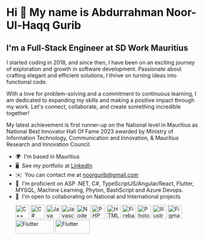 
Hi 👋 My name is Abdurrahman Noor-Ul-Haqq Gurib
=======================

I'm a Full-Stack Engineer at SD Work Mauritius
---------------------------------------------

I started coding in 2018, and since then, I have been on an exciting journey of exploration and growth in software development. Passionate about crafting elegant and efficient solutions, I thrive on turning ideas into functional code. 

With a love for problem-solving and a commitment to continuous learning, I am dedicated to expanding my skills and making a positive impact through my work. Let's connect, collaborate, and create something incredible together!

My latest achievement is first runner-up on the National level in Mauritius as National Best Innovator Hall Of Fame 2023 awarded by Ministry of Information Technology, Communication and Innovation, & Mauritius Research and Innovation Council.
 

*   🌍  I'm based in Mauritius
*   🖥️  See my portfolio at [LinkedIn](https://www.linkedin.com/in/abdurrahman-n-863ab7238/)
*   ✉️  You can contact me at [noorgurib@gmail.com](mailto:noorgurib@gmail.com)
*   🧠  I'm proficient on ASP .NET, C#, TypeScriptJS/Angular/React, Flutter, MYSQL, Machine Learning, Phyton, BashScript and Azure Devops.
*   🤝  I'm open to collaborating on National and International projects<p align="left">
                                <a href="https://docs.microsoft.com/en-us/cpp/?view=msvc-170" target="_blank" rel="noreferrer"><img src="https://raw.githubusercontent.com/danielcranney/readme-generator/main/public/icons/skills/cplusplus-colored.svg" width="36" height="36" alt="C++" /></a>
                                <a href="https://docs.microsoft.com/en-us/dotnet/csharp/" target="_blank" rel="noreferrer"><img src="https://raw.githubusercontent.com/danielcranney/readme-generator/main/public/icons/skills/csharp-colored.svg" width="36" height="36" alt="C#" /></a>
                                <a href="https://www.oracle.com/java/" target="_blank" rel="noreferrer"><img src="https://raw.githubusercontent.com/danielcranney/readme-generator/main/public/icons/skills/java-colored.svg" width="36" height="36" alt="Java" /></a>
                                <a href="https://developer.mozilla.org/en-US/docs/Web/JavaScript" target="_blank" rel="noreferrer"><img src="https://raw.githubusercontent.com/danielcranney/readme-generator/main/public/icons/skills/javascript-colored.svg" width="36" height="36" alt="Javascript" /></a>
<a href="https://nodejs.org/en/" target="_blank" rel="noreferrer"><img src="https://raw.githubusercontent.com/danielcranney/readme-generator/main/public/icons/skills/nodejs-colored.svg" width="36" height="36" alt="NodeJS" /></a>
     <a href="https://www.php.net/" target="_blank" rel="noreferrer"><img src="https://raw.githubusercontent.com/danielcranney/readme-generator/main/public/icons/skills/php-colored.svg" width="36" height="36" alt="PHP" /></a>
                                <a href="https://developer.mozilla.org/en-US/docs/Glossary/HTML5" target="_blank" rel="noreferrer"><img src="https://raw.githubusercontent.com/danielcranney/readme-generator/main/public/icons/skills/html5-colored.svg" width="36" height="36" alt="HTML5" /></a>
                                <a href="https://firebase.google.com/" target="_blank" rel="noreferrer"><img src="https://raw.githubusercontent.com/danielcranney/readme-generator/main/public/icons/skills/firebase-colored.svg" width="36" height="36" alt="Firebase" /></a>
                                <a href="https://www.adobe.com/uk/products/photoshop.html" target="_blank" rel="noreferrer"><img src="https://raw.githubusercontent.com/danielcranney/readme-generator/main/public/icons/skills/photoshop-colored.svg" width="36" height="36" alt="Photoshop" /></a>
                                <a href="adobe.com/uk/products/illustrator.html" target="_blank" rel="noreferrer"><img src="https://raw.githubusercontent.com/danielcranney/readme-generator/main/public/icons/skills/illustrator-colored.svg" width="36" height="36" alt="Illustrator" /></a>
     <a href="https://www.figma.com/" target="_blank" rel="noreferrer"><img src="https://raw.githubusercontent.com/danielcranney/readme-generator/main/public/icons/skills/figma-colored.svg" width="36" height="36" alt="Figma" /></a>
<a href="https://www.flutter.com/" target="_blank" rel="noreferrer"><img src="https://img.shields.io/badge/-React-61DAFB?logo=react&logoColor=white&style=flat-square" width="100" height="36" alt="Flutter" /></a>
<a href="https://www.flutter.com/" target="_blank" rel="noreferrer"><img src="https://static.wikia.nocookie.net/logo-timeline/images/c/cf/4B4A9751-D2BF-4A93-BDCC-CDCA5326B65F.png" width="90" height="36" alt="Flutter" /></a>

